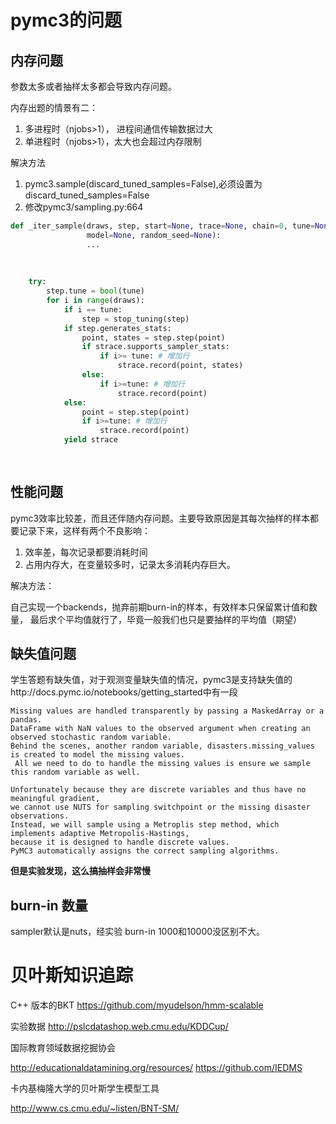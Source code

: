 
# pymc3的问题
## 内存问题

参数太多或者抽样太多都会导致内存问题。

内存出题的情景有二：
1. 多进程时（njobs>1）， 进程间通信传输数据过大
2. 单进程时（njobs>1），太大也会超过内存限制

解决方法
1. pymc3.sample(discard_tuned_samples=False),必须设置为discard_tuned_samples=False
2. 修改pymc3/sampling.py:664

```python
def _iter_sample(draws, step, start=None, trace=None, chain=0, tune=None,
                 model=None, random_seed=None):
                 ...
                 
                 
                 
    try:
        step.tune = bool(tune)
        for i in range(draws):
            if i == tune:
                step = stop_tuning(step)
            if step.generates_stats:
                point, states = step.step(point)
                if strace.supports_sampler_stats:
                    if i>= tune: # 增加行
                        strace.record(point, states)
                else:
                    if i>=tune: # 增加行
                        strace.record(point)
            else:
                point = step.step(point)
                if i>=tune: # 增加行
                    strace.record(point)
            yield strace                 
                 
                 
```

## 性能问题

pymc3效率比较差，而且还伴随内存问题。主要导致原因是其每次抽样的样本都要记录下来，这样有两个不良影响：
1. 效率差，每次记录都要消耗时间
2. 占用内存大，在变量较多时，记录太多消耗内存巨大。

解决方法：

自己实现一个backends，抛弃前期burn-in的样本，有效样本只保留累计值和数量，
最后求个平均值就行了，毕竟一般我们也只是要抽样的平均值（期望）


## 缺失值问题

学生答题有缺失值，对于观测变量缺失值的情况，pymc3是支持缺失值的http://docs.pymc.io/notebooks/getting_started中有一段

	Missing values are handled transparently by passing a MaskedArray or a pandas.
	DataFrame with NaN values to the observed argument when creating an observed stochastic random variable. 
	Behind the scenes, another random variable, disasters.missing_values is created to model the missing values.
	 All we need to do to handle the missing values is ensure we sample this random variable as well.

	Unfortunately because they are discrete variables and thus have no meaningful gradient, 
	we cannot use NUTS for sampling switchpoint or the missing disaster observations. 
	Instead, we will sample using a Metroplis step method, which implements adaptive Metropolis-Hastings, 
	because it is designed to handle discrete values. 
	PyMC3 automatically assigns the correct sampling algorithms.


**但是实验发现，这么搞抽样会非常慢**

## burn-in 数量

sampler默认是nuts，经实验 burn-in 1000和10000没区别不大。

# 贝叶斯知识追踪

C++ 版本的BKT
https://github.com/myudelson/hmm-scalable

实验数据
http://pslcdatashop.web.cmu.edu/KDDCup/

国际教育领域数据挖掘协会

http://educationaldatamining.org/resources/
https://github.com/IEDMS

卡内基梅隆大学的贝叶斯学生模型工具

http://www.cs.cmu.edu/~listen/BNT-SM/